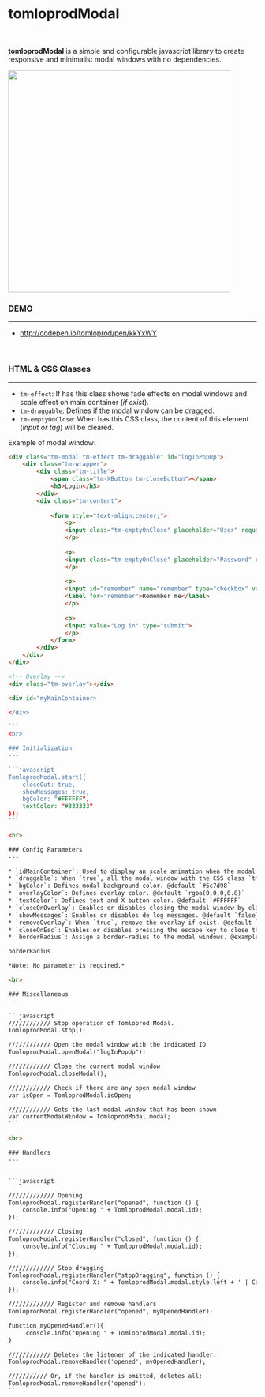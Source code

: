 # tomloprodModal

<br>

**tomloprodModal** is a simple and configurable javascript library to create responsive and minimalist modal windows with no dependencies.

<img src="https://github.com/tomloprod/tomloprodModal/blob/master/tomloprodModal.gif" width="450"/>

### DEMO
---
* http://codepen.io/tomloprod/pen/kkYxWY

<br>

### HTML & CSS Classes
---

* `tm-effect`: If has this class shows fade effects on modal windows and scale effect on main container (*if exist*).
* `tm-draggable`: Defines if the modal window can be dragged.
* `tm-emptyOnClose`: When has this CSS class, the content of this element (*input or tag*) will be cleared.


Example of modal window:

````html
<div class="tm-modal tm-effect tm-draggable" id="logInPopUp">
	<div class="tm-wrapper">
		<div class="tm-title">
			<span class="tm-XButton tm-closeButton"></span>  
			<h3>Login</h3> 
		</div>
		<div class="tm-content">
		
			<form style="text-align:center;">
				<p>
				<input class="tm-emptyOnClose" placeholder="User" required="" type="text">
				</p>
				
				<p>
				<input class="tm-emptyOnClose" placeholder="Password" required="" type="password">
				</p>
				
				<p>
				<input id="remember" name="remember" type="checkbox" value="1">
				<label for="remember">Remember me</label>
				</p>
				
				<p>
				<input value="Log in" type="submit">
				</p>
			</form>
		</div>
	</div>
</div>

<!-- Overlay -->
<div class="tm-overlay"></div>

<div id="myMainContainer>

</div>

```
<br>

### Initialization
---

```javascript
TomloprodModal.start({
    closeOut: true,
    showMessages: true,
    bgColor: "#FFFFFF",
    textColor: "#333333"
});
```

<br>

### Config Parameters
---

* `idMainContainer`: Used to display an scale animation when the modal window opens. (Dynamically add the `tm-MainContainer` class to the element)
* `draggable`: When `true`, all the modal window with the CSS class `tm-draggable` can be dragged. @default `true`
* `bgColor`: Defines modal background color. @default `#5c7d98`
* `overlayColor`: Defines overlay color. @default `rgba(0,0,0,0.8)`
* `textColor`: Defines text and X button color. @default `#FFFFFF`
* `closeOnOverlay`: Enables or disables closing the modal window by clicking the overlay. @default `false`
* `showMessages`: Enables or disables de log messages. @default `false`
* `removeOverlay`: When `true`, remove the overlay if exist. @default `false`
* `closeOnEsc`: Enables or disables pressing the escape key to close the currently open modal. @default `true`
* `borderRadius`: Assign a border-radius to the modal windows. @example `1em` @default `0`

borderRadius

*Note: No parameter is required.*

<br>

### Miscellaneous
---

```javascript
//////////// Stop operation of Tomloprod Modal.
TomloprodModal.stop();

//////////// Open the modal window with the indicated ID
TomloprodModal.openModal("logInPopUp");

//////////// Close the current modal window
TomloprodModal.closeModal();

//////////// Check if there are any open modal window
var isOpen = TomloprodModal.isOpen;

//////////// Gets the last modal window that has been shown
var currentModalWindow = TomloprodModal.modal;
```

<br>

### Handlers
---


```javascript

///////////// Opening
TomloprodModal.registerHandler("opened", function () {
    console.info("Opening " + TomloprodModal.modal.id);
});

///////////// Closing
TomloprodModal.registerHandler("closed", function () {
    console.info("Closing " + TomloprodModal.modal.id);
});

///////////// Stop dragging
TomloprodModal.registerHandler("stopDragging", function () {
    console.info("Coord X: " + TomloprodModal.modal.style.left + ' | Coord Y: ' + TomloprodModal.modal.style.top);
});

///////////// Register and remove handlers
TomloprodModal.registerHandler("opened", myOpenedHandler);

function myOpenedHandler(){
     console.info("Opening " + TomloprodModal.modal.id);
}

//////////// Deletes the listener of the indicated handler.
TomloprodModal.removeHandler('opened', myOpenedHandler);

/////////// Or, if the handler is omitted, deletes all:
TomloprodModal.removeHandler('opened');
```
